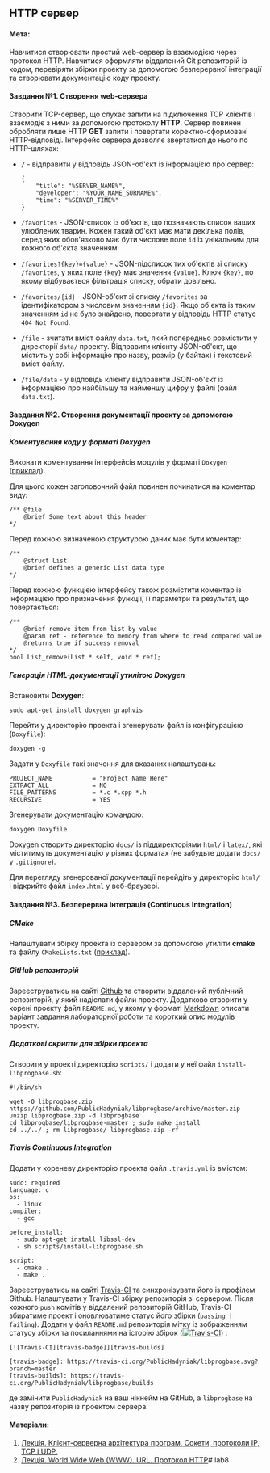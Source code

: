## HTTP сервер

#### Мета:

Навчитися створювати простий web-сервер із взаємодією через протокол HTTP. Навчитися оформляти віддалений Git репозиторій із кодом, перевіряти збірки проекту за допомогою безперервної інтеграції та створювати документацію коду проекту.

#### Завдання №1\. Створення web-сервера

Створити TCP-сервер, що слухає запити на підключення TCP клієнтів і взаємодіє з ними за допомогою протоколу **HTTP**. Сервер повинен обробляти лише HTTP **GET** запити і повертати коректно-сформовані HTTP-відповіді. Інтерфейс сервера дозволяє звертатися до нього по HTTP-шляхах:

*   `/` - відправити у відповідь JSON-об'єкт із інформацією про сервер:

        {
            "title": "%SERVER_NAME%", 
            "developer": "%YOUR_NAME_SURNAME%", 
            "time": "%SERVER_TIME%"
        }

*   `/favorites` - JSON-список із об'єктів, що позначають список ваших улюблених тварин. Кожен такий об'єкт має мати декілька полів, серед яких обов'язково має бути числове поле `id` із унікальним для кожного об'єкта значенням.
*   `/favorites?{key}={value}` - JSON-підсписок тих об'єктів зі списку `/favorites`, у яких поле `{key}` має значення `{value}`. Ключ `{key}`, по якому відбувається фільтрація списку, обрати довільно.
*   `/favorites/{id}` - JSON-об'єкт зі списку `/favorites` за ідентифікатором з числовим значенням `{id}`. Якщо об'єкта із таким значенням `id` не було знайдено, повертати у відповідь HTTP статус `404 Not Found`.
*   `/file` - зчитати вміст файлу `data.txt`, який попередньо розмістити у директорії `data/` проекту. Відправити клієнту JSON-об'єкт, що містить у собі інформацію про назву, розмір (у байтах) і текстовий вміст файлу.
*   `/file/data` - у відповідь клієнту відправити JSON-об'єкт із інформацією про найбільшу та найменшу цифру у файлі (файл `data.txt`).

#### Завдання №2\. Створення документації проекту за допомогою Doxygen

##### Коментування коду у форматі Doxygen

Виконати коментування інтерфейсів модулів у форматі `Doxygen` ([приклад](https://github.com/PublicHadyniak/libprogbase/blob/master/include/progbase/list.h)).

Для цього кожен заголовочний файл повинен починатися на коментар виду:

    /** @file
        @brief Some text about this header
    */

Перед кожною визначеною структурою даних має бути коментар:

    /**
        @struct List
        @brief defines a generic List data type
    */

Перед кожною функцією інтерфейсу також розмістити коментар із інформацією про призначення функції, її параметри та результат, що повертається:

    /**
        @brief remove item from list by value
        @param ref - reference to memory from where to read compared value
        @returns true if success removal
    */
    bool List_remove(List * self, void * ref);

##### Генерація HTML-документації утилітою Doxygen

Встановити **Doxygen**:

    sudo apt-get install doxygen graphvis

Перейти у директорію проекта і згенерувати файл із конфігурацією (`Doxyfile`):

    doxygen -g

Задати у `Doxyfile` такі значення для вказаних налаштувань:

    PROJECT_NAME           = "Project Name Here"
    EXTRACT_ALL            = NO
    FILE_PATTERNS          = *.c *.cpp *.h
    RECURSIVE              = YES

Згенерувати документацію командою:

    doxygen Doxyfile

Doxygen створить директорію `docs/` із піддиректоріями `html/` і `latex/`, які міститимуть документацію у різних форматах (не забудьте додати `docs/` у `.gitignore`).

Для перегляду згенерованої документації перейдіть у директорію `html/` і відкрийте файл `index.html` у веб-браузері.

#### Завдання №3\. Безперервна інтеграція (Continuous Integration)

##### CMake

Налаштувати збірку проекта із сервером за допомогою утиліти **cmake** та файлу `CMakeLists.txt` ([приклад](https://github.com/PublicHadyniak/c-project-template/blob/master/CMakeLists.txt)).

##### GitHub репозиторій

Зареєструватись на сайті [Github](https://github.com) та створити віддалений публічний репозиторій, у який надіслати файли проекту. Додатково створити у корені проекту файл `README.md`, у якому у форматі [Markdown](https://github.com/adam-p/markdown-here/wiki/Markdown-Cheatsheet) описати варіант завдання лабораторної роботи та короткий опис модулів проекту.

##### Додаткові скрипти для збірки проекта

Створити у проекті директорію `scripts/` і додати у неї файл `install-libprogbase.sh`:

    #!/bin/sh

    wget -O libprogbase.zip https://github.com/PublicHadyniak/libprogbase/archive/master.zip
    unzip libprogbase.zip -d libprogbase
    cd libprogbase/libprogbase-master ; sudo make install
    cd ../../ ; rm libprogbase/ libprogbase.zip -rf

##### Travis Continuous Integration

Додати у кореневу директорію проекта файл `.travis.yml` із вмістом:

    sudo: required
    language: c
    os:
      - linux
    compiler: 
      - gcc

    before_install:
      - sudo apt-get install libssl-dev
      - sh scripts/install-libprogbase.sh

    script: 
      - cmake . 
      - make .

Зареєструватись на сайті [Travis-CI](https://travis-ci.org) та синхронізувати його із профілем Github. Налаштувати у Travis-CI збірку репозиторія зі сервером. Після кожного `push` комітів у віддалений репозиторій GitHub, Travis-CI збиратиме проект і оновлюватиме статус його збірки (`passing | failing`). Додати у файл `README.md` репозиторія мітку із зображенням статусу збірки та посиланнями на історію збірок ([![Travis-CI](https://travis-ci.org/PublicHadyniak/libprogbase.svg?branch=master)](https://travis-ci.org/PublicHadyniak/libprogbase/builds)) :

    [![Travis-CI][travis-badge]][travis-builds]

    [travis-badge]: https://travis-ci.org/PublicHadyniak/libprogbase.svg?branch=master
    [travis-builds]: https://travis-ci.org/PublicHadyniak/libprogbase/builds

де замінити `PublicHadyniak` на ваш нікнейм на GitHub, а `libprogbase` на назву репозиторія із проектом сервера.

#### Матеріали:

1.  [Лекція. Клієнт-серверна архітектура програм. Сокети, протоколи IP, TCP i UDP.](https://docs.google.com/document/d/1Lm-2s3EyzOd7ynPMKzi53y3kbZ_UwagXfhWCp6dv4sw/edit?usp=sharing)
2.  [Лекція. World Wide Web (WWW). URL. Протокол HTTP](https://docs.google.com/document/d/1aUdlTlbHDYhhdf2gVs1j94FmBrLviKb8QLfFVxqi-0A/edit#heading=h.1ii1x15xikxx)# lab8
